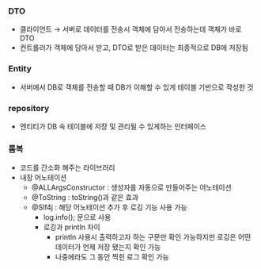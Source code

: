 ### DTO
 - 클라이언트 → 서버로 데이터를 전송시 객체에 담아서 전송하는데 객체가 바로 DTO
- 컨트롤러가 객체에 담아서 받고, DTO로 받은 데이터는 최종적으로 DB에 저장됨
### Entity
 - 서버에서 DB로 객체를 전송할 때 DB가 이해할 수 있게 테이블 기반으로 작성한 것
### repository
- 엔티티가 DB 속 테이블에 저장 및 관리될 수 있게하는 인터페이스

### 롬복

- 코드를 간소화 해주는 라이브러리
- 내장 어노테이션
    - @ALLArgsConstructor : 생성자를 자동으로 만들어주는 어노테이션
    - @ToString : toString()과 같은 효과
    - @Slf4j : 해당 어노테이션 추가 후 로깅 기능 사용 가능
        - log.info(); 문으로 사용  
        - 로깅과 println 차이
          - println 사용시 출력하고자 하는 구문만 확인 가능하지만 로깅은 어떤 데이터가 언제 저장 됐는지 확인 가능
          - 나중에라도 그 동안 찍힌 로그 확인 가능